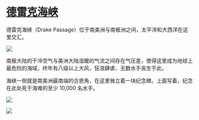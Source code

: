# [德雷克海峡](https://github.com/jaaleng/jaaleng.github.io/issues/30)

德雷克海峡（Drake Passage）位于南美洲与南极洲之间，太平洋和大西洋在这里交汇。

![](https://pic.imgdb.cn/item/66b7731dd9c307b7e91b66ef.webp)

南极大陆的干冷空气与美洲大陆湿暖的气流之间存在气压差，使得这里成为地球上最危险的海域，终年有八级以上大风，狂浪肆虐，无数水手丧生于此。

海峡一侧就是南美洲最南端的合恩角，在这里耸立着一块纪念碑。上面写着，纪念在此处死于海难的至少 10,000 名水手。

![](https://pic.imgdb.cn/item/66b7733bd9c307b7e91bde42.webp)

![](https://pic.imgdb.cn/item/66a6478ad9c307b7e9f395fe.png)